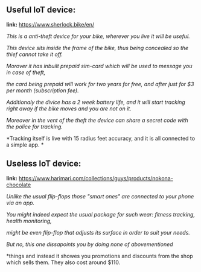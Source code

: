 ## Useful IoT device:

**link:** https://www.sherlock.bike/en/

*This is a anti-theft device for your bike, wherever you live it will be useful.*

*This device sits inside the frame of the bike, thus being concealed so the thief cannot take it off.*

*Morover it has inbuilt prepaid sim-card which will be used to message you in case of theft,* 

*the card being prepaid will work for two years for free, and after just for $3 per month (subscription fee).*

*Additionaly the divice has a 2 week battery life, and it will start tracking right away if the bike moves and you are not on it.*

*Moreover in the vent of the theft the device can share a secret code with the police for tracking.* 

*Tracking itself is live with 15 radius feet accuracy, and it is all connected to a simple app. *



## Useless IoT device:

**link:** https://www.harimari.com/collections/guys/products/nokona-chocolate

*Unlike the usual flip-flops those "smart ones" are connected to your phone via an app.*

*You might indeed expect the usual package for such wear: fitness tracking, health monitoring,*

*might be even flip-flop that adjusts its surface in order to suit your needs.*

*But no, this one dissapoints you by doing none of abovementioned* 

*things and instead it showes you promotions and discounts from the shop which sells them. They also cost around $110.
